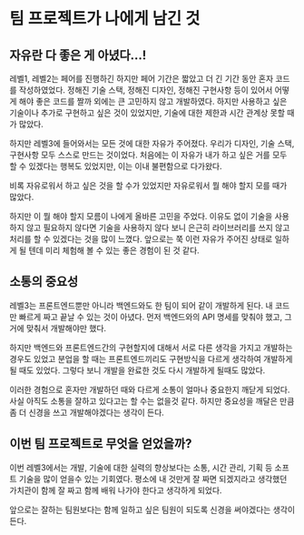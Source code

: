 # 팀 프로젝트가 나에게 남긴 것

## 자유란 다 좋은 게 아녔다...!

레벨1, 레벨2는 페어를 진행하긴 하지만 페어 기간은 짧았고 더 긴 기간 동안 혼자 코드를 작성하였었다. 정해진 기술 스택, 정해진 디자인, 정해진 구현사항 등이 있어서 어떻게 해야 좋은 코드를 짤까 외에는 큰 고민하지 않고 개발하였다. 하지만 사용하고 싶은 기술이나 추가로 구현하고 싶은 것이 있었지만, 기술에 대한 제한과 시간 관계상 못할 때가 많았다.

하지만 레벨3에 들어와서는 모든 것에 대한 자유가 주어졌다. 우리가 디자인, 기술 스택, 구현사항 모두 스스로 만드는 것이었다. 처음에는 이 자유가 내가 하고 싶은 거를 모두 할 수 있겠다는 행복도 있었지만, 이는 이내 불편함으로 다가왔다.

비록 자유로워서 하고 싶은 것을 할 수가 있었지만 자유로워서 뭘 해야 할지 모를 때가 많았다.

하지만 이 뭘 해야 할지 모름이 나에게 올바른 고민을 주었다. 이유도 없이 기술을 사용하지 않고 필요하지 않다면 기술을 사용하지 않다 보니 은근히 라이브러리를 쓰지 않고 처리를 할 수 있겠다는 것을 많이 느꼈다. 앞으로는 쭉 이런 자유가 주어진 상태로 일하게 될 텐데 미리 체험해 볼 수 있는 좋은 경험이 된 것 같다.

## 소통의 중요성

레벨3는 프론트엔드뿐만 아니라 백엔드와도 한 팀이 되어 같이 개발하게 된다. 내 코드만 빠르게 짜고 끝날 수 있는 것이 아녔다. 먼저 백엔드와의 API 명세를 맞춰야 했고, 그거에 맞춰서 개발해야만 했다.

하지만 백엔드와 프론트엔드간의 구현할지에 대해서 서로 다른 생각을 가지고 개발하는 경우도 있었고 분업을 할 때는 프론트엔드끼리도 구현방식을 다르게 생각하여 개발하게 될 때도 있었다. 그렇다 보니 개발을 완료한 것도 다시 개발하게 될때도 많았다.

이러한 경험으로 혼자만 개발하던 때와 다르게 소통이 얼마나 중요한지 깨닫게 되었다. 사실 아직도 소통을 잘하고 있다고는 할 수는 없을것 같다. 하지만 중요성을 깨달은 만큼 좀 더 신경을 쓰고 개발해야겠다는 생각이 든다.

## 이번 팀 프로젝트로 무엇을 얻었을까?

이번 레벨3에서는 개발, 기술에 대한 실력의 향상보다는 소통, 시간 관리, 기획 등 소프트 기술을 많이 얻을수 있는 기회였다. 평소에 내 것만게 잘 짜면 되겠지라고 생각했던 가치관이 함께 잘 짜고 함께 배워 나가야 한다고 생각하게 되었다.

앞으로는 잘하는 팀원보다는 함께 일하고 싶은 팀원이 되도록 신경을 써야겠다는 생각이 든다.
